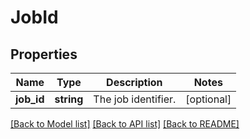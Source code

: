 # JobId

## Properties
Name | Type | Description | Notes
------------ | ------------- | ------------- | -------------
**job_id** | **string** | The job identifier. | [optional] 

[[Back to Model list]](../README.md#documentation-for-models) [[Back to API list]](../README.md#documentation-for-api-endpoints) [[Back to README]](../README.md)


